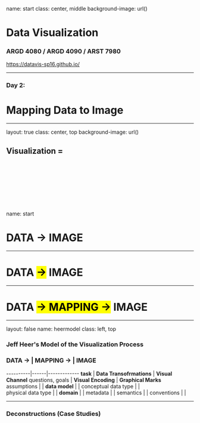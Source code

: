 name: start
class: center, middle
background-image: url()

# Data Visualization
                
### ARGD 4080 / ARGD 4090 / ARST 7980

<https://datavis-sp16.github.io/>

---

### Day 2:

# Mapping Data to Image

---
layout: true
class: center, top
background-image: url()

## Visualization = 
<br><br><br><br>
---
name: start

# DATA &rarr; IMAGE

---

# DATA <mark>&rarr;</mark> IMAGE

---

# DATA <mark>&rarr; MAPPING &rarr;</mark> IMAGE

---
layout: false
name: heermodel
class: left, top
        
### Jeff Heer's Model of the Visualization Process  


### DATA &rarr;  | MAPPING &rarr;  | IMAGE
----------|------|-------------
**task**  | **Data Transofrmations** | **Visual Channel**questions, goals  | **Visual Encoding** | **Graphical Marks**
assumptions | |**data model** | | conceptual data type | |  physical data type | |**domain** | |metadata | |
semantics | |
conventions | |

---
### Deconstructions (Case Studies)




